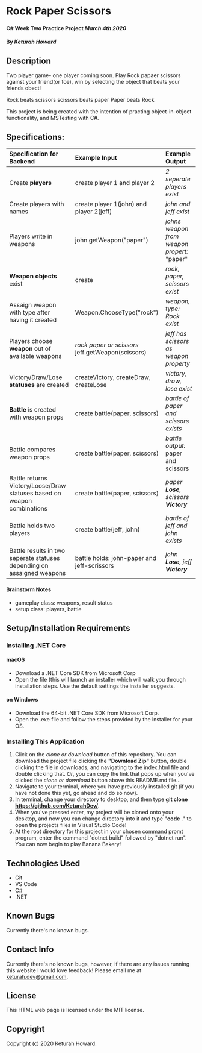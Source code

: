 # Rock Paper Scissors

#### C# Week Two Practice Project _March 4th 2020_

#### By _**Keturah Howard**_

## Description

Two player game- one player coming soon. Play Rock papaer scissors against your friend(or foe), win by selecting the object that beats your friends obect!

Rock beats scissors
scissors beats paper
Paper beats Rock

 This project is being created with the intention of practing object-in-object functionality, and MSTesting with C#.

## Specifications:


| Specification for Backend | Example Input | Example Output |
| :------------- |:-------------| :-------------------|
| Create **players** | create player 1 and player 2 | *2 seperate players exist* |
| Create players with names | create player 1(john) and player 2(jeff) | *john and jeff exist* |
| Players write in weapons | john.getWeapon("paper") | *johns weapon from weapon propert:* "paper" |
| **Weapon objects** exist | create | *rock, paper, scissors exist* |
| Assaign weapon with type after having it created | Weapon.ChooseType("rock") | *weapon, type: Rock exist* |
| Players choose **weapon** out of available weapons | *rock paper or scissors* jeff.getWeapon(scissors) | *jeff has scissors as weapon  property* |
| Victory/Draw/Lose **statuses** are created | createVictory, createDraw, createLose | *victory, draw, lose exist* |
| **Battle** is created with weapon props | create battle(paper, scissors) | *battle of paper and scissors exists* |
| Battle compares weapon props | create battle(paper, scissors) | *battle output:* paper and scissors |
| Battle returns Victory/Loose/Draw statuses based on weapon combinations | create battle(paper, scissors) | *paper **Lose**, scissors **Victory*** |
| Battle holds two players | create battle(jeff, john) | *battle of jeff and john exists* |
| Battle results in two seperate statuses depending on assaigned weapons | battle holds: john-paper and jeff-scrissors | *john **Lose**, jeff **Victory*** |

#### Brainstorm Notes
- gameplay class: weapons, result status
- setup class: players, battle

## Setup/Installation Requirements

  ### Installing .NET Core

  #### macOS
  * Download a .NET Core SDK from Microsoft Corp
  * Open the file (this will launch an installer which will walk you through installation steps. Use the default settings the installer suggests.

  #### on Windows
  * Download the 64-bit .NET Core SDK from Microsoft Corp.
  * Open the .exe file and follow the steps provided by the installer for your OS.

  ### Installing This Application

  1. Click on the *clone or download* button of this repository. You can download the project file clicking the **"Download Zip"** button, double clicking the file in downloads, and navigating to the index.html file and double clicking that. *Or*, you can copy the link that pops up when you've clicked the *clone or download* button above this README.md file...
  2. Navigate to your terminal, where you have previously installed git (if you have not done this yet, go ahead and do so now).
  3. In terminal, change your directory to desktop, and then type **git clone https://github.com/KeturahDev/**.
  4. When you've pressed enter, my project will be cloned onto your desktop, and now you can change directory into it and type **"code ."** to open the projects files in Visual Studio Code!
  5. At the root directory for this project in your chosen command promt program, enter the command "dotnet build" followed by "dotnet run". You can now begin to play Banana Bakery!

## Technologies Used

* Git
* VS Code
* C#
* .NET


## Known Bugs
Currently there's no known bugs.

## Contact Info 
Currently there's no known bugs, however, if there are any issues running this website I would love feedback! Please email me at keturah.dev@gmail.com.

## License

This HTML web page is licensed under the MIT license.

## Copyright

Copyright (c) 2020 Keturah Howard.
